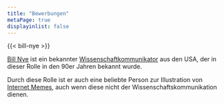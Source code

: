 ```yaml
---
title: "Bewerbungen"
metaPage: true
displayinlist: false
---
```


{{< bill-nye >}}

[Bill Nye](https://de.wikipedia.org/wiki/Bill_Nye) ist ein bekannter [Wissenschaftkommunikator](https://de.wikipedia.org/wiki/Wissenschaftskommunikation) aus den USA, der in dieser Rolle in den 90er Jahren bekannt wurde.

Durch diese Rolle ist er auch eine beliebte Person zur Illustration von [Internet Memes](https://de.wikipedia.org/wiki/Meme_(Kulturph%C3%A4nomen)), auch wenn diese nicht der Wissenschaftskommunikation dienen.
